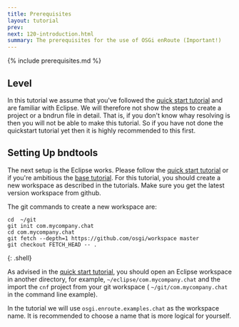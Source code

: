 ```yaml
---
title: Prerequisites
layout: tutorial
prev:
next: 120-introduction.html
summary: The prerequisites for the use of OSGi enRoute (Important!)
---
```


{% include prerequisites.md %}

## Level

In this tutorial we assume that you've followed the [quick start tutorial][qs] and are familiar with Eclipse. We will therefore not show the steps to create a project or a bndrun file in detail. That is, if you don't know whay resolving is then you will not be able to make this tutorial. So if you have not done the quickstart tutorial yet then it is highly recommended to this first.

## Setting Up bndtools

The next setup is the Eclipse works. Please follow the [quick start tutorial][qs] or if you're ambitious the [base tutorial][base]. For this tutorial, you should create a new workspace as described in the tutorials. Make sure you get the latest version workspace from github.

The git commands to create a new workspace are:

	cd  ~/git
	git init com.mycompany.chat
	cd com.mycompany.chat
	git fetch --depth=1 https://github.com/osgi/workspace master
	git checkout FETCH_HEAD -- .
{: .shell}

As advised in the [quick start tutorial][qs], you should open an Eclipse workspace in another directory, for example, `~/eclipse/com.mycompany.chat` and the import the `cnf` project from your git workspace ( `~/git/com.mycompany.chat` in the command line example).

In the tutorial we will use `osgi.enroute.examples.chat` as the workspace name. It is recommended to choose a name that is more logical for yourself.

[qs]: http://enroute.osgi.org/book/200-quick-start.html
[base]: http://enroute.osgi.org/book/220-tutorial-base.html
